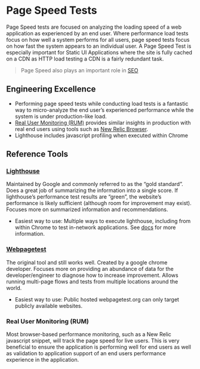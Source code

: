 # Page Speed Tests

Page Speed tests are focused on analyzing the loading speed of a web application as experienced by an end user.  Where performance load tests focus on how well a system performs for all users, page speed tests focus on how fast the system appears to an individual user.  A Page Speed Test is especially important for Static UI Applications where the site is fully cached on a CDN as HTTP load testing a CDN is a fairly redundant task.

> Page Speed also plays an important role in [SEO](https://moz.com/beginners-guide-to-seo)

## Engineering Excellence

- Performing page speed tests while conducting load tests is a fantastic way to micro-analyze the end user’s experienced performance while the system is under production-like load.
- [Real User Monitoring (RUM)](https://stackify.com/what-is-real-user-monitoring/) provides similar insights in production with real end users using tools such as [New Relic Browser](https://newrelic.com/products/browser-monitoring).
- Lighthouse includes javascript profiling when executed within Chrome

## Reference Tools

### [Lighthouse](https://developers.google.com/web/tools/lighthouse#devtools)

Maintained by Google and commonly referred to as the “gold standard”.  Does a great job of summarizing the information into a single score.  If lighthouse’s performance test results are “green”, the website’s performance is likely sufficient (although room for improvement may exist). Focuses more on summarized information and recommendations.

- Easiest way to use: Multiple ways to execute lighthouse, including from within Chrome to test in-network applications.  See [docs](https://developers.google.com/web/tools/lighthouse) for more information.

### [Webpagetest](https://www.webpagetest.org)

The original tool and still works well.  Created by a google chrome developer. Focuses more on providing an abundance of data for the developer/engineer to diagnose how to increase improvement.  Allows running multi-page flows and tests from multiple locations around the world.

- Easiest way to use: Public hosted webpagetest.org can only target publicly available websites.

### Real User Monitoring (RUM)

Most browser-based performance monitoring, such as a New Relic javascript snippet, will track the page speed for live users. This is very beneficial to ensure the application is performing well for end users as well as validation to application support of an end users performance experience in the application.
